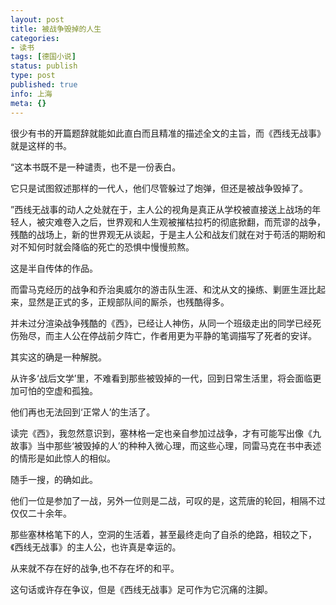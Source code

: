 ```yaml
---
layout: post
title: 被战争毁掉的人生
categories:
- 读书
tags: [德国小说]
status: publish
type: post
published: true
info: 上海
meta: {}
---
```


很少有书的开篇题辞就能如此直白而且精准的描述全文的主旨，而《西线无战事》就是这样的书。

“这本书既不是一种谴责，也不是一份表白。

它只是试图叙述那样的一代人，他们尽管躲过了炮弹，但还是被战争毁掉了。

”西线无战事的动人之处就在于，主人公的视角是真正从学校被直接送上战场的年轻人，被灾难卷入之后，世界观和人生观被摧枯拉朽的彻底掀翻，而荒谬的战争，残酷的战场上，新的世界观无从谈起，于是主人公和战友们就在对于苟活的期盼和对不知何时就会降临的死亡的恐惧中慢慢煎熬。

这是半自传体的作品。

而雷马克经历的战争和乔治奥威尔的游击队生涯、和沈从文的操练、剿匪生涯比起来，显然是正式的多，正规部队间的厮杀，也残酷得多。

并未过分渲染战争残酷的《西》，已经让人神伤，从同一个班级走出的同学已经死伤殆尽，而主人公在停战前夕阵亡，作者用更为平静的笔调描写了死者的安详。

其实这的确是一种解脱。

从许多‘战后文学’里，不难看到那些被毁掉的一代，回到日常生活里，将会面临更加可怕的空虚和孤独。

他们再也无法回到‘正常人’的生活了。

读完《西》，我忽然意识到，塞林格一定也亲自参加过战争，才有可能写出像《九故事》当中那些‘被毁掉的人’的种种入微心理，而这些心理，同雷马克在书中表述的情形是如此惊人的相似。

随手一搜，的确如此。

他们一位是参加了一战，另外一位则是二战，可叹的是，这荒唐的轮回，相隔不过仅仅二十余年。

那些塞林格笔下的人，空洞的生活着，甚至最终走向了自杀的绝路，相较之下，《西线无战事》的主人公，也许真是幸运的。

从来就不存在好的战争,也不存在坏的和平。

这句话或许存在争议，但是《西线无战事》足可作为它沉痛的注脚。


